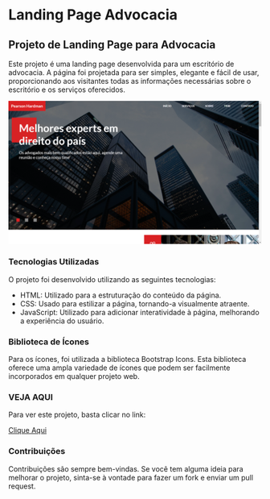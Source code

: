 # Landing Page Advocacia

## Projeto de Landing Page para Advocacia

Este projeto é uma landing page desenvolvida para um escritório de advocacia. A página foi projetada para ser simples, elegante e fácil de usar, proporcionando aos visitantes todas as informações necessárias sobre o escritório e os serviços oferecidos.

![Alt text](img/image.png)

### Tecnologias Utilizadas

O projeto foi desenvolvido utilizando as seguintes tecnologias:

- HTML: Utilizado para a estruturação do conteúdo da página.
- CSS: Usado para estilizar a página, tornando-a visualmente atraente.
- JavaScript: Utilizado para adicionar interatividade à página, melhorando a experiência do usuário.

### Biblioteca de Ícones

Para os ícones, foi utilizada a biblioteca Bootstrap Icons. Esta biblioteca oferece uma ampla variedade de ícones que podem ser facilmente incorporados em qualquer projeto web.

### VEJA AQUI

Para ver este projeto, basta clicar no link:

<a href="https://landing-page-advocacia-seven.vercel.app/">Clique Aqui</a>

### Contribuições

Contribuições são sempre bem-vindas. Se você tem alguma ideia para melhorar o projeto, sinta-se à vontade para fazer um fork e enviar um pull request.
